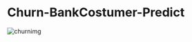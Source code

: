 # Churn-BankCostumer-Predict

![churnimg](https://github.com/Gustavo-michel/Churn-BankCostumer-Predict/assets/127684360/132fcbd7-84bc-479a-94ba-92e877efe485)
